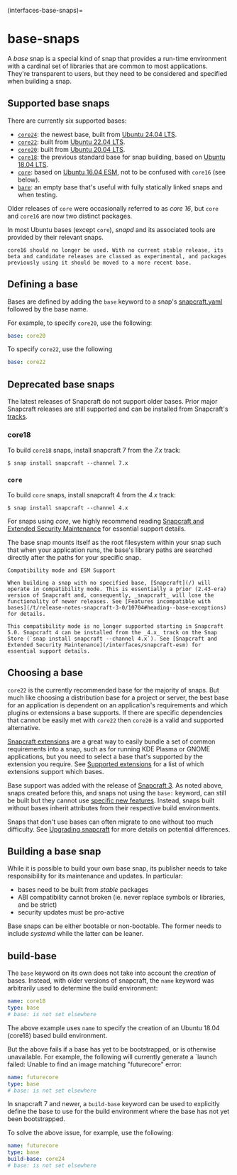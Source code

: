 (interfaces-base-snaps)=
# base-snaps

A *base* snap is a special kind of snap that provides a run-time environment with a cardinal set of libraries that are common to most applications. They're transparent to users, but they need to be considered and specified when building a snap.

<h2 id='heading--supported'>Supported base snaps</h2>

There are currently six supported bases:
- [`core24`](https://snapcraft.io/core24): the newest base, built from [Ubuntu 24.04 LTS](https://releases.ubuntu.com/24.04/).
- [`core22`](https://snapcraft.io/core22): built from [Ubuntu 22.04 LTS](https://releases.ubuntu.com/22.04/).
- [`core20`](https://snapcraft.io/core20): built from [Ubuntu 20.04 LTS](https://releases.ubuntu.com/20.04/).
- [`core18`](https://snapcraft.io/core18): the previous standard base for snap building, based on [Ubuntu 18.04 LTS](http://releases.ubuntu.com/18.04/).
-  [`core`](https://snapcraft.io/core):  based on [Ubuntu 16.04 ESM](http://releases.ubuntu.com/16.04/), not to be confused with `core16` (see below).
-  [`bare`](https://snapcraft.io/bare):  an empty base that's useful with fully statically linked snaps and when testing.

Older releases of `core` were occasionally referred to as *core 16*, but `core` and `core16` are now two distinct packages.

In most Ubuntu bases (except `core`), _snapd_ and its associated tools are provided by their relevant snaps.

```{caution}
core16 should no longer be used. With no current stable release, its beta and candidate releases are classed as experimental, and packages previously using it should be moved to a more recent base.
```


## Defining a base

Bases are defined by adding the `base` keyword to a snap's [snapcraft.yaml](/) followed by the base name.

For example, to specify `core20`, use the following:

```yaml
base: core20
```

To specify `core22`, use the following

```yaml
base: core22
```

<h2 id='heading--deprecated'>Deprecated base snaps</h2>

The latest releases of Snapcraft do not support older bases.  Prior major Snapcraft releases are still supported and can be installed from Snapcraft's [tracks](/t/channels/551#heading--tracks).

### core18

To build `core18` snaps, install snapcraft 7 from the _7.x_ track:

```
$ snap install snapcraft --channel 7.x
```

### `core`

To build `core` snaps, install snapcraft 4 from the _4.x_ track:

```
$ snap install snapcraft --channel 4.x
```

For snaps using *core*, we highly recommend reading [Snapcraft and Extended Security Maintenance](/interfaces/snapcraft-esm) for essential support details.

The base snap mounts itself as the root filesystem within your snap such that when your application runs, the base's library paths are searched directly after the paths for your specific snap.

```{caution}
Compatibility mode and ESM Support

When building a snap with no specified base, [Snapcraft](/) will operate in compatibility mode. This is essentially a prior (2.43-era) version of Snapcraft and, consequently, _snapcraft_ will lose the functionality of newer releases. See [Features incompatible with bases](/t/release-notes-snapcraft-3-0/10704#heading--base-exceptions) for details.

This compatibility mode is no longer supported starting in Snapcraft 5.0. Snapcraft 4 can be installed from the _4.x_ track on the Snap Store (`snap install snapcraft --channel 4.x`). See [Snapcraft and Extended Security Maintenance](/interfaces/snapcraft-esm) for essential support details.

```



## Choosing a base

`core22` is the currently recommended base for the majority of snaps. But much like choosing a distribution base for a project or server, the best base for an application is dependent on an application's requirements and which plugins or extensions a base supports. If there are specific dependencies that cannot be easily met with `core22` then `core20` is a valid and supported alternative.

[Snapcraft extensions](/) are a great way to easily bundle a set of common requirements into a snap, such as for running KDE Plasma or GNOME applications, but you need to select a base that's supported by the extension you require. See [Supported extensions](/) for a list of which extensions support which bases.

Base support was added with the release of [Snapcraft 3](/interfaces/release-notes-snapcraft-3-0). As noted above, snaps created before this, and snaps not using the `base:` keyword, can still be built but they cannot use [specific new features](/t/release-notes-snapcraft-3-0/10704#heading--base-exceptions). Instead, snaps built without bases inherit attributes from their respective build environments.

Snaps that don't use bases can often migrate to one without too much difficulty. See [Upgrading snapcraft](/interfaces/upgrading-snapcraft) for more details on potential differences.

## Building a base snap

While it is possible to build your own base snap, its publisher needs to take responsibility for its maintenance and updates. In particular:

- bases need to be built from *stable* packages
- ABI compatibility cannot broken (ie. never replace symbols or libraries, and be strict)
- security updates must be pro-active

Base snaps can be either bootable or non-bootable. The former needs to include *systemd* while the latter can be leaner.

<a id="heading--base-snap"></a>
## build-base

The `base` keyword on its own does not take into account the *creation* of bases. Instead, with older versions of snapcraft, the `name` keyword was arbitrarily used to determine the build environment:

```yaml
name: core18
type: base
# base: is not set elsewhere 
```

The above example uses `name` to specify the creation of an Ubuntu 18.04 (core18) based build environment.

But the above fails if a base has yet to be bootstrapped, or is otherwise unavailable. For example, the following will currently generate a `launch failed: Unable to find an image matching "futurecore" error:

```yaml
name: futurecore
type: base
# base: is not set elsewhere 
```

In snapcraft 7 and newer, a `build-base` keyword can be used to explicitly define the base to use for the build environment where the base has not yet been bootstrapped.

To solve the above issue, for example, use the following:

```yaml
name: futurecore
type: base
build-base: core24
# base: is not set elsewhere 
```


